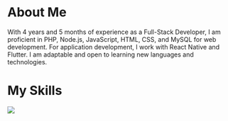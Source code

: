# About Me
With 4 years and 5 months of experience as a Full-Stack Developer, I am proficient in PHP, Node.js, JavaScript, HTML, CSS, and MySQL for web development. For application development, I work with React Native and Flutter. I am adaptable and open to learning new languages and technologies.

# My Skills
<p align="left">
  <a href="https://skillicons.dev">
    <img src="https://skillicons.dev/icons?i=php,js,html,css,nodejs,react,flutter,mysql&theme=dark" />
  </a>
</p>
